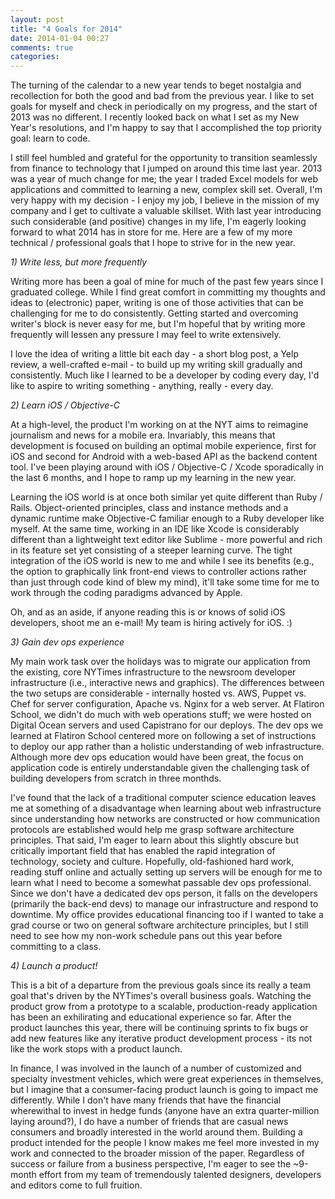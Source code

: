 ```yaml
---
layout: post
title: "4 Goals for 2014"
date: 2014-01-04 00:27
comments: true
categories: 
---
```

The turning of the calendar to a new year tends to beget nostalgia and recollection for both the good and bad from the previous year. I like to set goals for myself and check in periodically on my progress, and the start of 2013 was no different. I recently looked back on what I set as my New Year's resolutions, and I'm happy to say that I accomplished the top priority goal: learn to code. 

I still feel humbled and grateful for the opportunity to transition seamlessly from finance to technology that I jumped on around this time last year. 2013 was a year of much change for me; the year I traded Excel models for web applications and committed to learning a new, complex skill set. Overall, I'm very happy with my decision - I enjoy my job, I believe in the mission of my company and I get to cultivate a valuable skillset. With last year introducing such considerable (and positive) changes in my life, I'm eagerly looking forward to what 2014 has in store for me. Here are a few of my more technical / professional goals that I hope to strive for in the new year.

<!--more-->

*1) Write less, but more frequently*

Writing more has been a goal of mine for much of the past few years since I graduated college. While I find great comfort in committing my thoughts and ideas to (electronic) paper, writing is one of those activities that can be challenging for me to do consistently. Getting started and overcoming writer's block is never easy for me, but I'm hopeful that by writing more frequently will lessen any pressure I may feel to write extensively. 

I love the idea of writing a little bit each day - a short blog post, a Yelp review, a well-crafted e-mail - to build up my writing skill gradually and consistently. Much like I learned to be a developer by coding every day, I'd like to aspire to writing something - anything, really - every day.

*2) Learn iOS / Objective-C*

At a high-level, the product I'm working on at the NYT aims to reimagine journalism and news for a mobile era. Invariably, this means that development is focused on building an optimal mobile experience, first for iOS and second for Android with a web-based API as the backend content tool. I've been playing around with iOS / Objective-C / Xcode sporadically in the last 6 months, and I hope to ramp up my learning in the new year. 

Learning the iOS world is at once both similar yet quite different than Ruby / Rails. Object-oriented principles, class and instance methods and a dynamic runtime make Objective-C familiar enough to a Ruby developer like myself. At the same time, working in an IDE like Xcode is considerably different than a lightweight text editor like Sublime - more powerful and rich in its feature set yet consisting of a steeper learning curve. The tight integration of the iOS world is new to me and while I see its benefits (e.g., the option to graphically link front-end views to controller actions rather than just through code kind of blew my mind), it'll take some time for me to work through the coding paradigms advanced by Apple.

Oh, and as an aside, if anyone reading this is or knows of solid iOS developers, shoot me an e-mail! My team is hiring actively for iOS. :)

*3) Gain dev ops experience*

My main work task over the holidays was to migrate our application from the existing, core NYTimes infrastructure to the newsroom developer infrastructure (i.e., interactive news and graphics). The differences between the two setups are considerable - internally hosted vs. AWS, Puppet vs. Chef for server configuration, Apache vs. Nginx for a web server. At Flatiron School, we didn't do much with web operations stuff; we were hosted on Digital Ocean servers and used Capistrano for our deploys. The dev ops we learned at Flatiron School centered more on following a set of instructions to deploy our app rather than a holistic understanding of web infrastructure. Although more dev ops education would have been great, the focus on application code is entirely understandable given the challenging task of building developers from scratch in three monthds.

I've found that the lack of a traditional computer science education leaves me at something of a disadvantage when learning about web infrastructure since understanding how networks are constructed or how communication protocols are established would help me grasp software architecture principles. That said, I'm eager to learn about this slightly obscure but critically important field that has enabled the rapid integration of technology, society and culture. Hopefully, old-fashioned hard work, reading stuff online and actually setting up servers will be enough for me to learn what I need to become a somewhat passable dev ops professional. Since we don't have a dedicated dev ops person, it falls on the developers (primarily the back-end devs) to manage our infrastructure and respond to downtime. My office provides educational financing too if I wanted to take a grad course or two on general software architecture principles, but I still need to see how my non-work schedule pans out this year before committing to a class.

*4) Launch a product!*

This is a bit of a departure from the previous goals since its really a team goal that's driven by the NYTimes's overall business goals. Watching the product grow from a prototype to a scalable, production-ready application has been an exhilirating and educational experience so far. After the product launches this year, there will be continuing sprints to fix bugs or add new features like any iterative product development process - its not like the work stops with a product launch. 

In finance, I was involved in the launch of a number of customized and specialty investment vehicles, which were great experiences in themselves, but I imagine that a consumer-facing product launch is going to impact me differently. While I don't have many friends that have the financial wherewithal to invest in hedge funds (anyone have an extra quarter-million laying around?), I do have a number of friends that are casual news consumers and broadly interested in the world around them. Building a product intended for the people I know makes me feel more invested in my work and connected to the broader mission of the paper. Regardless of success or failure from a business perspective, I'm eager to see the ~9-month effort from my team of tremendously talented designers, developers and editors come to full fruition.
